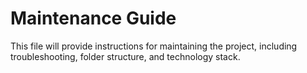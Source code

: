 # Maintenance Guide

This file will provide instructions for maintaining the project, including troubleshooting, folder structure, and technology stack.
